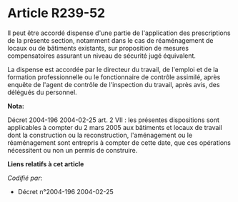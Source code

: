 # Article R239-52

Il peut être accordé dispense d'une partie de l'application des prescriptions de la présente section, notamment dans le cas
de réaménagement de locaux ou de bâtiments existants, sur proposition de mesures compensatoires assurant un niveau de
sécurité jugé équivalent.

La dispense est accordée par le directeur du travail, de l'emploi et de la formation professionnelle ou le fonctionnaire de
contrôle assimilé, après enquête de l'agent de contrôle de l'inspection du travail, après avis, des délégués du personnel.

**Nota:**

Décret 2004-196 2004-02-25 art. 2 VII : les présentes dispositions sont applicables à compter du 2 mars 2005 aux bâtiments et
locaux de travail dont la construction ou la reconstruction, l'aménagement ou le réaménagement sont entrepris à compter de
cette date, que ces opérations nécessitent ou non un permis de construire.

**Liens relatifs à cet article**

_Codifié par_:

  - Décret n°2004-196 2004-02-25
